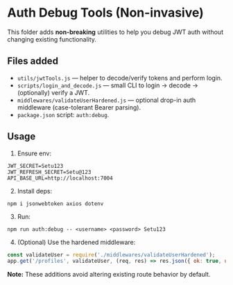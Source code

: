 # Auth Debug Tools (Non-invasive)

This folder adds **non-breaking** utilities to help you debug JWT auth without changing existing functionality.

## Files added
- `utils/jwtTools.js` — helper to decode/verify tokens and perform login.
- `scripts/login_and_decode.js` — small CLI to login → decode → (optionally) verify a JWT.
- `middlewares/validateUserHardened.js` — optional drop-in auth middleware (case-tolerant Bearer parsing).
- `package.json` script: `auth:debug`.

## Usage
1. Ensure env:
```
JWT_SECRET=Setu123
JWT_REFRESH_SECRET=Setu@123
API_BASE_URL=http://localhost:7004
```
2. Install deps:
```
npm i jsonwebtoken axios dotenv
```
3. Run:
```
npm run auth:debug -- <username> <password> Setu123
```
4. (Optional) Use the hardened middleware:
```js
const validateUser = require('./middlewares/validateUserHardened');
app.get('/profiles', validateUser, (req, res) => res.json({ ok: true, user: req.user }));
```

**Note:** These additions avoid altering existing route behavior by default.
